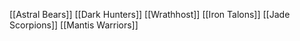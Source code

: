 [[Astral Bears]]
[[Dark Hunters]]
[[Wrathhost]]
[[Iron Talons]]
[[Jade Scorpions]]
[[Mantis Warriors]]
